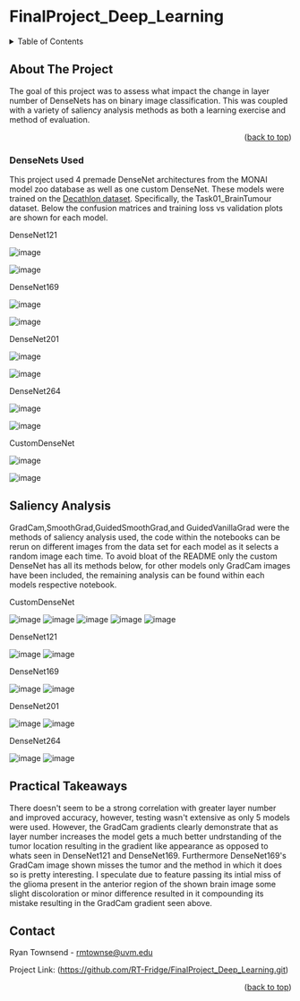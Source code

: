 # FinalProject_Deep_Learning
<!-- Improved compatibility of back to top link: See: https://github.com/othneildrew/Best-README-Template/pull/73 -->
<a id="readme-top"></a>




<!-- PROJECT SHIELDS -->
<!--
*** I'm using markdown "reference style" links for readability.
*** Reference links are enclosed in brackets [ ] instead of parentheses ( ).
*** See the bottom of this document for the declaration of the reference variables
*** for contributors-url, forks-url, etc. This is an optional, concise syntax you may use.
*** https://www.markdownguide.org/basic-syntax/#reference-style-links
-->








<!-- TABLE OF CONTENTS -->
<details>
  <summary>Table of Contents</summary>
  <ol>
    <li>
      <a href="#about-the-project">About The Project</a>
      <ul>
        <li><a href="#built-with">Built With</a></li>
      </ul>
    </li>
    <li>
      <a href="#getting-started">Getting Started</a>
      <ul>
        <li><a href="#prerequisites">Prerequisites</a></li>
        <li><a href="#installation">Installation</a></li>
      </ul>
    </li>
    <li><a href="#usage">Usage</a></li>
    <li><a href="#roadmap">Roadmap</a></li>
    <li><a href="#contributing">Contributing</a></li>
    <li><a href="#license">License</a></li>
    <li><a href="#contact">Contact</a></li>
    <li><a href="#acknowledgments">Acknowledgments</a></li>
  </ol>
</details>



<!-- ABOUT THE PROJECT -->
## About The Project
The goal of this project was to assess what impact the change in layer number of DenseNets has on binary image classification. This was coupled with a variety of saliency analysis methods as both a learning exercise and method of evaluation.


<p align="right">(<a href="#readme-top">back to top</a>)</p>



### DenseNets Used 

This project used 4 premade DenseNet architectures from the MONAI model zoo database as well as one custom DenseNet. These models were trained on the [Decathlon dataset](http://medicaldecathlon.com). Specifically, the Task01_BrainTumour dataset. Below the confusion matrices and training loss vs validation plots are shown for each model.

DenseNet121

![image](https://github.com/user-attachments/assets/1e34c444-c2c2-4c39-baa1-14e71d89e87a)

![image](https://github.com/user-attachments/assets/43d68775-2fde-46b6-9ee9-4c7d798a8a64)

DenseNet169

![image](https://github.com/user-attachments/assets/2ea331fa-85f9-4d02-8f03-6533bfef2d1a)

![image](https://github.com/user-attachments/assets/569b64e3-17cc-4de2-b93a-69a532d37ea7)

DenseNet201

![image](https://github.com/user-attachments/assets/e10202b9-9cd4-4ea6-aa26-bba123895698)


![image](https://github.com/user-attachments/assets/e71ca6dc-b7e0-4dea-a3ad-9d8058e4112c)

DenseNet264

![image](https://github.com/user-attachments/assets/655d829f-d46f-4108-b280-cf63569e83d1)

![image](https://github.com/user-attachments/assets/67a37ca2-e8da-41ed-a133-c810a6ae5bc5)

CustomDenseNet

![image](https://github.com/user-attachments/assets/70c2c81d-bb0a-4387-9b68-b45ac235b589)

![image](https://github.com/user-attachments/assets/7861b5a9-1e5a-4d2b-91b8-176be8d8ba97)



<!-- Saliency Analysis -->
## Saliency Analysis

GradCam,SmoothGrad,GuidedSmoothGrad,and GuidedVanillaGrad were the methods of saliency analysis used, the code within the notebooks can be rerun on different images from the data set for each model as it selects a random image each time. To avoid bloat of the README only the custom DenseNet has all its methods below, for other models only GradCam images have been included, the remaining analysis can be found within each models respective notebook.

CustomDenseNet

![image](https://github.com/user-attachments/assets/803b8eac-a5ce-4a25-b91f-538936aff5fd) ![image](https://github.com/user-attachments/assets/eaea6fd0-9668-43fd-bd2e-6b5a6b05cd2b) ![image](https://github.com/user-attachments/assets/0190333f-0e53-4dbc-b1d6-65f9fc235b21) ![image](https://github.com/user-attachments/assets/fcfece3f-70fb-41a1-8ac8-cc48438ab34b) ![image](https://github.com/user-attachments/assets/b8980665-2783-4800-921e-9bcfa6b3a45f)

DenseNet121

![image](https://github.com/user-attachments/assets/544e503b-45b4-408f-8151-d7c0cfc6c8a9) ![image](https://github.com/user-attachments/assets/b542dab2-534e-4ea4-b92d-167ba5ecdc53)

DenseNet169

![image](https://github.com/user-attachments/assets/8d777ee6-27ae-488c-9e95-e4e3b55a7fb8) ![image](https://github.com/user-attachments/assets/226815df-cf71-4bec-8e63-d337f9c7eb4f)

DenseNet201

![image](https://github.com/user-attachments/assets/45e90d28-55b1-4da1-bd66-ec38fd0ab7c8) ![image](https://github.com/user-attachments/assets/9b600937-4bd4-4a01-8734-3a0a95cd0898)

DenseNet264

![image](https://github.com/user-attachments/assets/69afa2eb-d19a-4a97-ac20-cfec9a783273) ![image](https://github.com/user-attachments/assets/6e6eabe3-95de-4e46-aaf3-d634e7592cd0)




<!-- Practical Takeaways -->
## Practical Takeaways

There doesn't seem to be a strong correlation with greater layer number and improved accuracy, however, testing wasn't extensive as only 5 models were used. However, the GradCam gradients clearly demonstrate that as layer number increases the model gets a much better undrstanding of the tumor location resulting in the gradient like appearance as opposed to whats seen in DenseNet121 and DenseNet169. Furthermore DenseNet169's GradCam image shown misses the tumor and the method in which it does so is pretty interesting. I speculate due to feature passing its intial miss of the glioma present in the anterior region of the shown brain image some slight discoloration or minor difference resulted in it compounding its mistake resulting in the GradCam gradient seen above.




<!-- CONTACT -->
## Contact

Ryan Townsend - rmtownse@uvm.edu

Project Link: (https://github.com/RT-Fridge/FinalProject_Deep_Learning.git)
<p align="right">(<a href="#readme-top">back to top</a>)</p>



